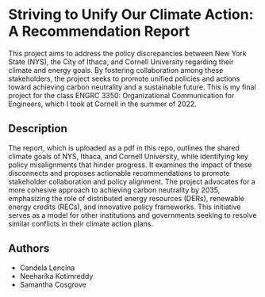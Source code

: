 # Striving to Unify Our Climate Action: A Recommendation Report

This project aims to address the policy discrepancies between New York State (NYS), the City of Ithaca, and Cornell University regarding their climate and energy goals. By fostering collaboration among these stakeholders, the project seeks to promote unified policies and actions toward achieving carbon neutrality and a sustainable future. This is my final project for the class ENGRC 3350: Organizational Communication for Engineers, which I took at Cornell in the summer of 2022. 

## Description
The report, which is uploaded as a pdf in this repo, outlines the shared climate goals of NYS, Ithaca, and Cornell University, while identifying key policy misalignments that hinder progress. It examines the impact of these disconnects and proposes actionable recommendations to promote stakeholder collaboration and policy alignment. The project advocates for a more cohesive approach to achieving carbon neutrality by 2035, emphasizing the role of distributed energy resources (DERs), renewable energy credits (RECs), and innovative policy frameworks. This initiative serves as a model for other institutions and governments seeking to resolve similar conflicts in their climate action plans.

## Authors
* Candela Lencina
* Neeharika Kotimreddy
* Samantha Cosgrove






